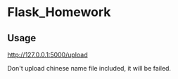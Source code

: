 # Flask_Homework

## Usage
http://127.0.0.1:5000/upload 

Don't upload chinese name file included, it will be failed.